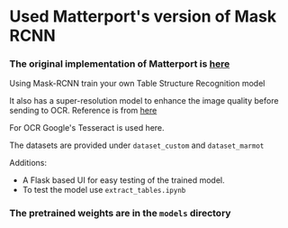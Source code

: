 # Used Matterport's version of Mask RCNN

### The original implementation of Matterport is [here](https://github.com/matterport/Mask_RCNN)

Using Mask-RCNN train your own Table Structure Recognition model

It also has a super-resolution model to enhance the image quality before sending to OCR.
Reference is from [here](https://github.com/amanshenoy/image-super-resolution)

For OCR Google's Tesseract is used here.

The datasets are provided under `dataset_custom` and `dataset_marmot`

Additions:
* A Flask based UI for easy testing of the trained model.
* To test the model use `extract_tables.ipynb`

### The pretrained weights are in the `models` directory
